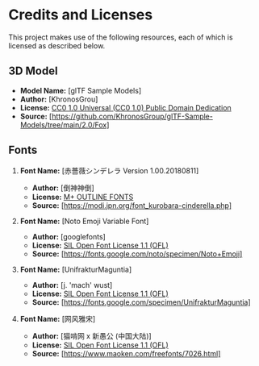 # Credits and Licenses

This project makes use of the following resources, each of which is licensed as described below.

## 3D Model

- **Model Name:** [glTF Sample Models]
- **Author:** [KhronosGrou]
- **License:** [CC0 1.0 Universal (CC0 1.0) Public Domain Dedication](https://creativecommons.org/publicdomain/zero/1.0/)
- **Source:** [https://github.com/KhronosGroup/glTF-Sample-Models/tree/main/2.0/Fox]

## Fonts

1. **Font Name:** [赤薔薇シンデレラ Version 1.00.20180811]
   - **Author:** [倒神神倒]
   - **License:** [M+ OUTLINE FONTS](https://mplusfonts.github.io/)
   - **Source:** [https://modi.jpn.org/font_kurobara-cinderella.php]

2. **Font Name:** [Noto Emoji Variable Font]
   - **Author:** [googlefonts]
   - **License:** [SIL Open Font License 1.1 (OFL)](https://scripts.sil.org/cms/scripts/page.php?item_id=OFL_web)
   - **Source:** [https://fonts.google.com/noto/specimen/Noto+Emoji]

3. **Font Name:** [UnifrakturMaguntia]
   - **Author:** [j. 'mach' wust]
   - **License:** [SIL Open Font License 1.1 (OFL)](https://scripts.sil.org/cms/scripts/page.php?item_id=OFL_web)
   - **Source:** [https://fonts.google.com/specimen/UnifrakturMaguntia]

4. **Font Name:** [网风雅宋]
   - **Author:** [猫啃网 x 新愚公 (中国大陆)]
   - **License:** [SIL Open Font License 1.1 (OFL)](https://scripts.sil.org/cms/scripts/page.php?item_id=OFL_web)
   - **Source:** [https://www.maoken.com/freefonts/7026.html]
